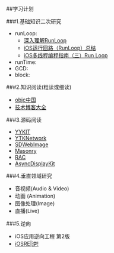 ##学习计划

###1.基础知识二次研究 
- runLoop: 
  + [深入理解RunLoop](http://blog.ibireme.com/2015/05/18/runloop/) 
  + [iOS运行回路（RunLoop）总结](http://blog.csdn.net/ztp800201/article/details/9240913)
  + [iOS多线程编程指南（三）Run Loop](http://www.dreamingwish.com/frontui/article/default/ios-multithread-program-runloop-the.html)
- runTime: 
- GCD: 
- block: 

###2.知识阅读(粗读或细读) 
- [objc中国](http://www.objccn.io/) 
- [技术博客大全](https://github.com/icemilk00/iOSBlog_S) 

###3.源码阅读
- [YYKIT](https://github.com/ibireme/YYKit) 
- [YTKNetwork](https://github.com/yuantiku/YTKNetwork) 
- [SDWebImage](https://github.com/rs/SDWebImage) 
- [Masonry](https://github.com/SnapKit/Masonry) 
- [RAC](https://github.com/ReactiveCocoa/ReactiveCocoa) 
- [AsyncDisplayKit](https://github.com/facebook/AsyncDisplayKit)

###4.垂直领域研究
- 音视频(Audio & Video) 
- 动画 (Animation) 
- 图像处理(Image) 
- 直播(Live) 

###5.逆向
- iOS应用逆向工程 第2版
- [iOSRE|逆!](http://bbs.iosre.com/)
